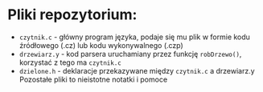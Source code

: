 # Pliki repozytorium:
- `czytnik.c` - główny program języka, podaje się mu plik w formie kodu źródłowego (.cz) lub kodu wykonywalnego (.czp)
- `drzewiarz.y` - kod parsera uruchamiany przez funkcję `robDrzewo()`, korzystać z tego ma `czytnik.c`
- `dzielone.h` - deklaracje przekazywane między `czytnik.c` a drzewiarz.y
Pozostałe pliki to nieistotne notatki i pomoce 
